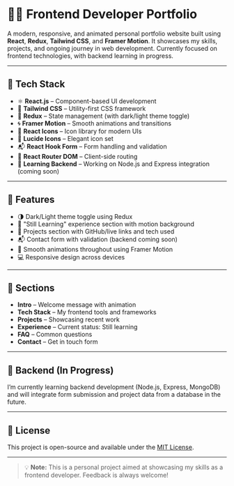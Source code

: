 # 🧑‍💻 Frontend Developer Portfolio

A modern, responsive, and animated personal portfolio website built using **React**, **Redux**, **Tailwind CSS**, and **Framer Motion**. It showcases my skills, projects, and ongoing journey in web development. Currently focused on frontend technologies, with backend learning in progress.

---

## 🚀 Tech Stack

- ⚛️ **React.js** – Component-based UI development  
- 🎨 **Tailwind CSS** – Utility-first CSS framework  
- 🔄 **Redux** – State management (with dark/light theme toggle)  
- 🌀 **Framer Motion** – Smooth animations and transitions  
- 🧩 **React Icons** – Icon library for modern UIs  
- 🌟 **Lucide Icons** – Elegant icon set  
- 📬 **React Hook Form** – Form handling and validation  
- 🧭 **React Router DOM** – Client-side routing  
- 🧠 **Learning Backend** – Working on Node.js and Express integration (coming soon)

---

## 📁 Features

- 🌗 Dark/Light theme toggle using Redux
- 🧠 "Still Learning" experience section with motion background
- 📂 Projects section with GitHub/live links and tech used
- 📬 Contact form with validation (backend coming soon)
- 🎥 Smooth animations throughout using Framer Motion
- 💻 Responsive design across devices

---

## 📸 Sections

- **Intro** – Welcome message with animation
- **Tech Stack** – My frontend tools and frameworks
- **Projects** – Showcasing recent work
- **Experience** – Current status: Still learning
- **FAQ** – Common questions
- **Contact** – Get in touch form

---

## 🔧 Backend (In Progress)

I’m currently learning backend development (Node.js, Express, MongoDB) and will integrate form submission and project data from a database in the future.

---

## 📄 License

This project is open-source and available under the [MIT License](LICENSE).

---

> 💡 **Note:** This is a personal project aimed at showcasing my skills as a frontend developer. Feedback is always welcome!
